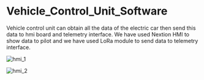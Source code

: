 # Vehicle_Control_Unit_Software
 
 Vehicle control unit can obtain all the data of the electric car then send this data to hmi board and telemetry interface. We have used Nextion HMI to show data to pilot and we have used LoRa module to send data to telemetry interface.
 
 ![hmi_1](https://user-images.githubusercontent.com/59617257/132959089-36bb7908-4efc-4ea4-b6e0-49c4742079c3.png)
 
![hmi_2](https://user-images.githubusercontent.com/59617257/132959091-53ca1bcf-9836-4489-9b84-9c8937801e82.png)

 
 
 
